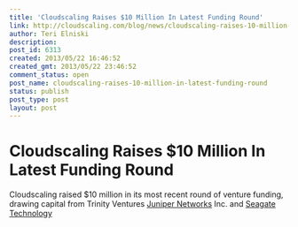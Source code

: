 ```yaml
---
title: 'Cloudscaling Raises $10 Million In Latest Funding Round'
link: http://cloudscaling.com/blog/news/cloudscaling-raises-10-million-in-latest-funding-round/
author: Teri Elniski
description: 
post_id: 6313
created: 2013/05/22 16:46:52
created_gmt: 2013/05/22 23:46:52
comment_status: open
post_name: cloudscaling-raises-10-million-in-latest-funding-round
status: publish
post_type: post
layout: post
---
```


# Cloudscaling Raises $10 Million In Latest Funding Round

Cloudscaling raised $10 million in its most recent round of venture funding, drawing capital from Trinity Ventures [Juniper Networks](http://online.wsj.com/public/quotes/main.html?type=djn&symbol=JNPR) Inc. and [Seagate Technology](http://online.wsj.com/public/quotes/main.html?type=djn&symbol=STX)